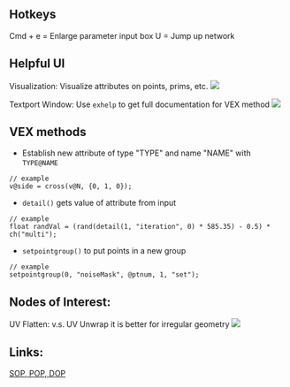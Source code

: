 ## Hotkeys

Cmd + e = Enlarge parameter input box
U = Jump up network

## Helpful UI

Visualization: Visualize attributes on points, prims, etc.
![](houdini-visualization-ui.png)

Textport Window: Use `exhelp` to get full documentation for VEX method
![](houdini-textport-ui.png)

## VEX methods

- Establish new attribute of type "TYPE" and name "NAME" with `TYPE@NAME`

```vex
// example
v@side = cross(v@N, {0, 1, 0});
```

- `detail()` gets value of attribute from input

```vex
// example
float randVal = (rand(detail(1, "iteration", 0) * 585.35) - 0.5) * ch("multi");
```

- `setpointgroup()` to put points in a new group

```vex
// example
setpointgroup(0, "noiseMask", @ptnum, 1, "set");
```

## Nodes of Interest:

UV Flatten: v.s. UV Unwrap it is better for irregular geometry
![](houdini-uv-flatten.png)

## Links:

[SOP, POP, DOP](https://www.reddit.com/r/Houdini/comments/t4agvh/sop_pop_dop_for_begginers/)
